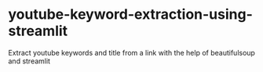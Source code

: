 # youtube-keyword-extraction-using-streamlit
 Extract youtube keywords and title from a link with the help of beautifulsoup and streamlit 
